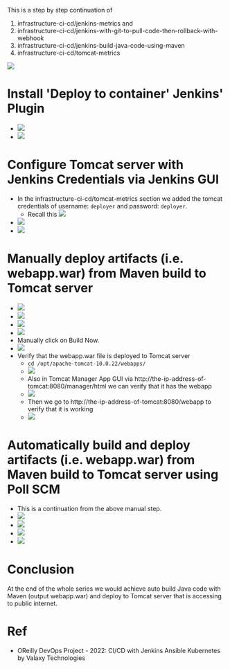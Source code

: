This is a step by step continuation of 
1. infrastructure-ci-cd/jenkins-metrics and
2. infrastructure-ci-cd/jenkins-with-git-to-pull-code-then-rollback-with-webhook
3. infrastructure-ci-cd/jenkins-build-java-code-using-maven
4. infrastructure-ci-cd/tomcat-metrics

![](diagram.png)

# Install 'Deploy to container' Jenkins' Plugin
- ![](manage.png)
- ![](install.png)

# Configure Tomcat server with Jenkins Credentials via Jenkins GUI
- In the infrastructure-ci-cd/tomcat-metrics section we added the tomcat credentials of username: `deployer` and password: `deployer`.
    - Recall this ![](additional-role.png)
- ![](cred.png)
- ![](deployer.png)

# Manually deploy artifacts (i.e. webapp.war) from Maven build to Tomcat server
- ![](one.png)
- ![](two.png)
- ![](three.png)
- ![](four.png)
- Manually click on Build Now.
- ![](five.png)
- Verify that the webapp.war file is deployed to Tomcat server 
    - `cd /opt/apache-tomcat-10.0.22/webapps/`
    - ![](deploy.png)
    - Also in Tomcat Manager App GUI via http://the-ip-address-of-tomcat:8080/manager/html we can verify that it has the webapp
    - ![](manager-app.png)
    - Then we go to  http://the-ip-address-of-tomcat:8080/webapp to verify that it is working
    - ![](webapp.png)

# Automatically build and deploy artifacts (i.e. webapp.war) from Maven build to Tomcat server using Poll SCM
- This is a continuation from the above manual step.
- ![](a.png)
- ![](b.png)
- ![](c.png)
- ![](d.png)

# Conclusion
At the end of the whole series we would achieve auto build Java code with Maven (output webapp.war) and deploy to Tomcat server that is accessing to public internet.

# Ref
- OReilly DevOps Project - 2022: CI/CD with Jenkins Ansible Kubernetes by Valaxy Technologies